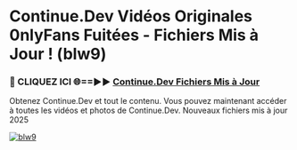 # Continue.Dev Vidéos Originales 0nlyFans Fuitées - Fichiers Mis à Jour ! (blw9)

<h3>🔴 CLIQUEZ ICI 🌐==►► <a href="https://tinyurl.com/2pmr4ezf" rel="nofollow">Continue.Dev Fichiers Mis à Jour</a></h3>

Obtenez Continue.Dev et tout le contenu. Vous pouvez maintenant accéder à toutes les vidéos et photos de Continue.Dev. Nouveaux fichiers mis à jour 2025

[![blw9](https://i.imgur.com/6SNvagu.gif)](https://tinyurl.com/2pmr4ezf)
